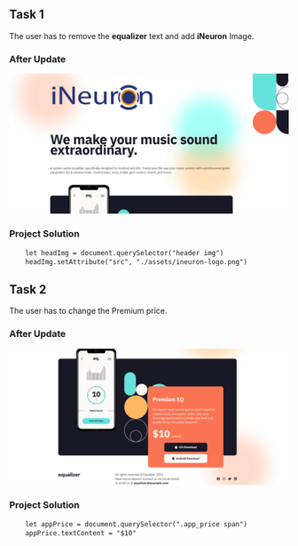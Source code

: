 ## **Task 1**

The user has to remove the **equalizer** text and add **iNeuron** Image.

### **After Update**
![Output Image](./output_images/DOM%20P3%20SS-1.png)

### **Project Solution**
```
    let headImg = document.querySelector("header img")
    headImg.setAttribute("src", "./assets/ineuron-logo.png")
```

## **Task 2**

The user has to change the Premium price.

### **After Update**
![Output Image](./output_images/DOM%20P3%20SS-2.png)

### **Project Solution**
```
    let appPrice = document.querySelector(".app_price span")
    appPrice.textContent = "$10" 
```